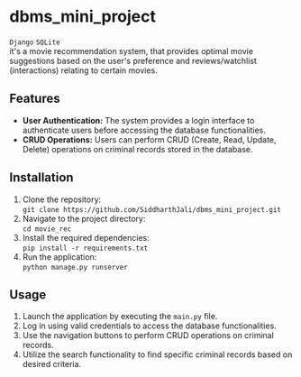 # dbms_mini_project
`Django` `SQLite`
<br>
 it's a movie recommendation system, that provides optimal movie suggestions based on the user's preference and reviews/watchlist (interactions) relating to certain movies.
## Features
+ **User Authentication:** The system provides a login interface to authenticate users before accessing the database functionalities.
+ **CRUD Operations:** Users can perform CRUD (Create, Read, Update, Delete) operations on criminal records stored in the database.
## Installation
1. Clone the repository:<br>
```git clone https://github.com/SiddharthJali/dbms_mini_project.git```
3. Navigate to the project directory:<br>
```cd movie_rec```
5. Install the required dependencies:<br>
```pip install -r requirements.txt```
7. Run the application:<br>
```python manage.py runserver```
## Usage
1. Launch the application by executing the `main.py` file.
2. Log in using valid credentials to access the database functionalities.
3. Use the navigation buttons to perform CRUD operations on criminal records.
4. Utilize the search functionality to find specific criminal records based on desired criteria.
